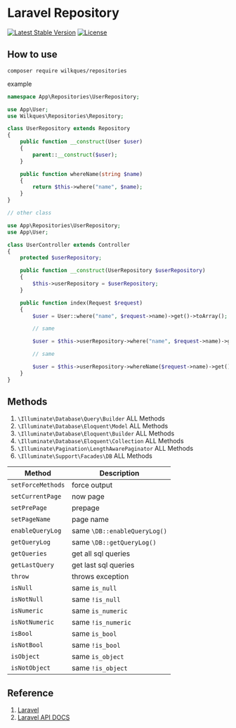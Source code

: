 # Laravel Repository

[![Latest Stable Version](https://poser.pugx.org/wilkques/repositories/v/stable)](https://packagist.org/packages/wilkques/repositories)
[![License](https://poser.pugx.org/wilkques/repositories/license)](https://packagist.org/packages/wilkques/repositories)

## How to use

`composer require wilkques/repositories`

example

```php
namespace App\Repositories\UserRepository;

use App\User;
use Wilkques\Repositories\Repository;

class UserRepository extends Repository
{
    public function __construct(User $user)
    {
        parent::__construct($user);
    }

    public function whereName(string $name)
    {
        return $this->where("name", $name);
    }
}

// other class

use App\Repositories\UserRepository;
use App\User;

class UserController extends Controller
{
    protected $userRepository;

    public function __construct(UserRepository $userRepository)
    {
        $this->userRepository = $userRepository;
    }

    public function index(Request $request)
    {
        $user = User::where("name", $request->name)->get()->toArray();

        // same

        $user = $this->userRepository->where("name", $request->name)->get()->toArray();

        // same

        $user = $this->userRepository->whereName($request->name)->get()->toArray();
    }
}
```

## Methods

1. `\Illuminate\Database\Query\Builder` ALL Methods
1. `\Illuminate\Database\Eloquent\Model` ALL Methods
1. `\Illuminate\Database\Eloquent\Builder` ALL Methods
1. `\Illuminate\Database\Eloquent\Collection` ALL Methods
1. `\Illuminate\Pagination\LengthAwarePaginator` ALL Methods
1. `\Illuminate\Support\Facades\DB` ALL Methods

|      Method           |               Description                |
|-----------------------|------------------------------------------|
|   `setForceMethods`   |               force output               |
|   `setCurrentPage`    |               now page                   |
|   `setPrePage`        |               prepage                    |
|   `setPageName`       |               page name                  |
|   `enableQueryLog`    |       same `\DB::enableQueryLog()`       |
|   `getQueryLog`       |       same `\DB::getQueryLog()`          |
|   `getQueries`        |           get all sql queries            |
|   `getLastQuery`      |           get last sql queries           |
|   `throw`             |            throws exception              |
|   `isNull`            |             same `is_null`               |
|   `isNotNull`         |             same `!is_null`              |
|   `isNumeric`         |             same `is_numeric`            |
|   `isNotNumeric`      |             same `!is_numeric`           |
|   `isBool`            |             same `is_bool`               |
|   `isNotBool`         |             same `!is_bool`              |
|   `isObject`          |             same `is_object`             |
|   `isNotObject`       |             same `!is_object`            |

## Reference
1. [Laravel](https://laravel.com/docs)
1. [Laravel API DOCS](https://laravel.com/api/master/index.html)
